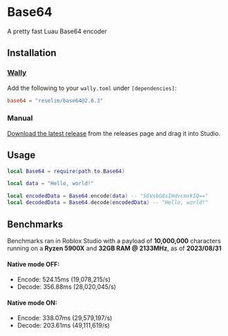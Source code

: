 # Base64

A pretty fast Luau Base64 encoder

## Installation

### [Wally](https://wally.run/)

Add the following to your `wally.toml` under `[dependencies]`:

```toml
base64 = "reselim/base64@2.0.3"
```

### Manual

[Download the latest release](https://github.com/Reselim/Base64/releases/download/latest/Base64.rbxm) from the releases page and drag it into Studio.

## Usage

```lua
local Base64 = require(path.to.Base64)

local data = "Hello, world!"

local encodedData = Base64.encode(data) -- "SGVsbG8sIHdvcmxkIQ=="
local decodedData = Base64.decode(encodedData) -- "Hello, world!"
```

## Benchmarks

Benchmarks ran in Roblox Studio with a payload of **10,000,000** characters running on a **Ryzen 5900X** and **32GB RAM @ 2133MHz**, as of **2023/08/31**

#### Native mode OFF:
- Encode: 524.15ms (19,078,215/s)
- Decode: 356.88ms (28,020,045/s)

#### Native mode ON:
- Encode: 338.07ms (29,579,197/s)
- Decode: 203.61ms (49,111,619/s)